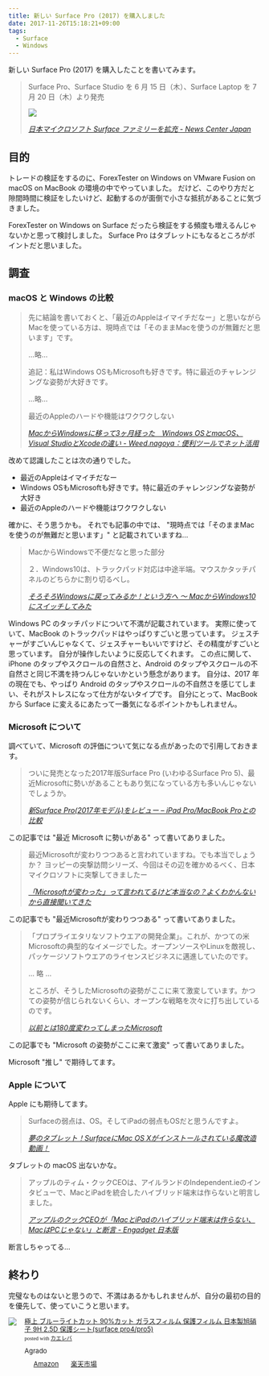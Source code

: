 ```yaml
---
title: 新しい Surface Pro (2017) を購入しました
date: 2017-11-26T15:18:21+09:00
tags:
  - Surface
  - Windows
---
```


新しい Surface Pro (2017) を購入したことを書いてみます。

> Surface Pro、Surface Studio を 6 月 15 日（木）、Surface Laptop を 7 月 20 日（木）より発売
>
> ![](https://ncmedia.azureedge.net/ncmedia/2017/05/170526_NR-featured-779x389.png)
>
> <cite>[日本マイクロソフト Surface ファミリーを拡充 - News Center Japan](https://news.microsoft.com/ja-jp/2017/05/26/surface/)</cite>

<!--more-->

## 目的

トレードの検証をするのに、ForexTester on Windows on VMware Fusion on macOS on MacBook の環境の中でやっていました。
だけど、このやり方だと隙間時間に検証をしたいけど、起動するのが面倒で小さな抵抗があることに気づきました。

ForexTester on Windows on Surface だったら検証をする頻度も増えるんじゃないかと思って検討しました。
Surface Pro はタブレットにもなるところがポイントだと思いました。

## 調査

### macOS と Windows の比較

> 先に結論を書いておくと、「最近のAppleはイマイチだなー」と思いながらMacを使っている方は、現時点では「そのままMacを使うのが無難だと思います」です。
>
> …略…
>
> 追記：私はWindows OSもMicrosoftも好きです。特に最近のチャレンジングな姿勢が大好きです。
>
> …略…
>
> 最近のAppleのハードや機能はワクワクしない
>
> <cite>[MacからWindowsに移って3ヶ月経った　Windows OSとmacOS、Visual StudioとXcodeの違い - Weed.nagoya：便利ツールでネット活用](http://www.weed.nagoya/entry/2017/07/23/135114)</cite>

改めて認識したことは次の通りでした。

* 最近のAppleはイマイチだなー
* Windows OSもMicrosoftも好きです。特に最近のチャレンジングな姿勢が大好き
* 最近のAppleのハードや機能はワクワクしない

確かに、そう思うかも。
それでも記事の中では、 "現時点では「そのままMacを使うのが無難だと思います」" と記載されていますね…

> MacからWindowsで不便だなと思った部分
>
> ２．Windows10は、トラックパッド対応は中途半端。マウスかタッチパネルのどちらかに割り切るべし。
>
> <cite>[そろそろWindowsに戻ってみるか！という方へ ～ MacからWindows10にスイッチしてみた](https://f-shin.net/fsgarage/4487)</cite>

Windows PC のタッチパッドについて不満が記載されています。
実際に使っていて、MacBook のトラックパッドはやっぱりすごいと思っています。
ジェスチャーがすごいんじゃなくて、ジェスチャーもいいですけど、その精度がすごいと思っています。
自分が操作したいように反応してくれます。
この点に関して、iPhone のタップやスクロールの自然さと、Android のタップやスクロールの不自然さと同じ不満を持つんじゃないかという懸念があります。
自分は、2017 年の現在でも、やっぱり Android のタップやスクロールの不自然さを感じてしまい、それがストレスになって仕方がないタイプです。
自分にとって、MacBook から Surface に変えるにあたって一番気になるポイントかもしれません。

### Microsoft について

調べていて、Microsoft の評価について気になる点があったので引用しておきます。

> ついに発売となった2017年版Surface Pro (いわゆるSurface Pro 5)、最近Microsoftに勢いがあることもあり気になっている方も多いんじゃないでしょうか。
>
> <cite>[新Surface Pro(2017年モデル)をレビュー – iPad Pro/MacBook Proとの比較 ](https://samnotes.net/surface-pro-2017-review)</cite>

この記事では "最近 Microsoft に勢いがある" って書いてありました。

> 最近Microsoftが変わりつつあると言われていますね。でも本当でしょうか？
ヨッピーの突撃訪問シリーズ、今回はその辺を確かめるべく、日本マイクロソフトに突撃してきましたー
>
> <cite>[「Microsoftが変わった」って言われてるけど本当なの？よくわかんないから直接聞いてきた ](https://codeiq.jp/magazine/2016/04/40275/)</cite>

この記事でも "最近Microsoftが変わりつつある" って書いてありました。

> 「プロプライエタリなソフトウエアの開発企業」。これが、かつての米Microsoftの典型的なイメージでした。オープンソースやLinuxを敵視し、パッケージソフトウエアのライセンスビジネスに邁進していたのです。
>
> ... 略 ...
>
> ところが、そうしたMicrosoftの姿勢がここに来て激変しています。かつての姿勢が信じられないくらい、オープンな戦略を次々に打ち出しているのです。
>
> <cite>[以前とは180度変わってしまったMicrosoft](http://itpro.nikkeibp.co.jp/atcl/watcher/14/334361/111900422/)</cite>

この記事でも "Microsoft の姿勢がここに来て激変" って書いてありました。

Microsoft "推し" で期待してます。

### Apple について

Apple にも期待してます。

> Surfaceの弱点は、OS。そしてiPadの弱点もOSだと思うんですよ。
>
> <cite>[夢のタブレット！SurfaceにMac OS Xがインストールされている魔改造動画！](https://wayohoo.com/mac/news/surface-running-os-x-video.html)</cite>

タブレットの macOS 出ないかな。

> アップルのティム・クックCEOは、アイルランドのIndependent.ieのインタビューで、MacとiPadを統合したハイブリッド端末は作らないと明言しました。
>
> <cite>[アップルのクックCEOが「MacとiPadのハイブリッド端末は作らない、MacはPCじゃない」と断言 - Engadget 日本版](http://japanese.engadget.com/2015/11/19/ceo-mac-ipad-mac-pc/)</cite>

断言しちゃってる…

## 終わり

完璧なものはないと思うので、不満はあるかもしれませんが、自分の最初の目的を優先して、使っていこうと思います。

<div class="kaerebalink-box" style="text-align:left;padding-bottom:20px;font-size:small;/zoom: 1;overflow: hidden;"><div class="kaerebalink-image" style="float:left;margin:0 15px 10px 0;"><a href="//af.moshimo.com/af/c/click?a_id=687511&p_id=170&pc_id=185&pl_id=4062&s_v=b5Rz2P0601xu&url=http%3A%2F%2Fwww.amazon.co.jp%2Fexec%2Fobidos%2FASIN%2FB01E5447P0%2Fref%3Dnosim" target="_blank" ><img src="https://images-fe.ssl-images-amazon.com/images/I/510Jb73rjKL._SL160_.jpg" style="border: none;" /></a><img src="//i.moshimo.com/af/i/impression?a_id=687511&p_id=170&pc_id=185&pl_id=4062" width="1" height="1" style="border:none;"></div><div class="kaerebalink-info" style="line-height:120%;/zoom: 1;overflow: hidden;"><div class="kaerebalink-name" style="margin-bottom:10px;line-height:120%"><a href="//af.moshimo.com/af/c/click?a_id=687511&p_id=170&pc_id=185&pl_id=4062&s_v=b5Rz2P0601xu&url=http%3A%2F%2Fwww.amazon.co.jp%2Fexec%2Fobidos%2FASIN%2FB01E5447P0%2Fref%3Dnosim" target="_blank" >極上 ブルーライトカット 90%カット ガラスフィルム 保護フィルム 日本製旭硝子 9H 2.5D 保護シート(surface pro4/pro5)</a><img src="//i.moshimo.com/af/i/impression?a_id=687511&p_id=170&pc_id=185&pl_id=4062" width="1" height="1" style="border:none;"><div class="kaerebalink-powered-date" style="font-size:8pt;margin-top:5px;font-family:verdana;line-height:120%">posted with <a href="http://kaereba.com" rel="nofollow" target="_blank">カエレバ</a></div></div><div class="kaerebalink-detail" style="margin-bottom:5px;"> Agrado     </div><div class="kaerebalink-link1" style="margin-top:10px;"><div class="shoplinkamazon" style="display:inline;margin-right:5px;background: url('//img.yomereba.com/kl.gif') 0 0 no-repeat;padding: 2px 0 2px 18px;white-space: nowrap;"><a href="//af.moshimo.com/af/c/click?a_id=687511&p_id=170&pc_id=185&pl_id=4062&s_v=b5Rz2P0601xu&url=http%3A%2F%2Fwww.amazon.co.jp%2Fgp%2Fsearch%3Fkeywords%3D%25E6%25A5%25B5%25E4%25B8%258A%2520%25E3%2583%2596%25E3%2583%25AB%25E3%2583%25BC%25E3%2583%25A9%25E3%2582%25A4%25E3%2583%2588%25E3%2582%25AB%25E3%2583%2583%25E3%2583%2588%2520surface%2520pro%26__mk_ja_JP%3D%25E3%2582%25AB%25E3%2582%25BF%25E3%2582%25AB%25E3%2583%258A" target="_blank" >Amazon</a><img src="//i.moshimo.com/af/i/impression?a_id=687511&p_id=170&pc_id=185&pl_id=4062" width="1" height="1" style="border:none;"></div><div class="shoplinkrakuten" style="display:inline;margin-right:5px;background: url('//img.yomereba.com/kl.gif') 0 -50px no-repeat;padding: 2px 0 2px 18px;white-space: nowrap;"><a href="//af.moshimo.com/af/c/click?a_id=687511&p_id=54&pc_id=54&pl_id=616&s_v=b5Rz2P0601xu&url=http%3A%2F%2Fsearch.rakuten.co.jp%2Fsearch%2Fmall%2F%25E6%25A5%25B5%25E4%25B8%258A%2520%25E3%2583%2596%25E3%2583%25AB%25E3%2583%25BC%25E3%2583%25A9%25E3%2582%25A4%25E3%2583%2588%25E3%2582%25AB%25E3%2583%2583%25E3%2583%2588%2520surface%2520pro%2F-%2Ff.1-p.1-s.1-sf.0-st.A-v.2%3Fx%3D0" target="_blank" >楽天市場</a><img src="//i.moshimo.com/af/i/impression?a_id=687511&p_id=54&pc_id=54&pl_id=616" width="1" height="1" style="border:none;"></div></div></div><div class="booklink-footer" style="clear: left"></div></div>

